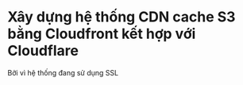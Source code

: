# Xây dựng hệ thống CDN cache S3 bằng Cloudfront kết hợp với Cloudflare

Bởi vì hệ thống đang sử dụng SSL
